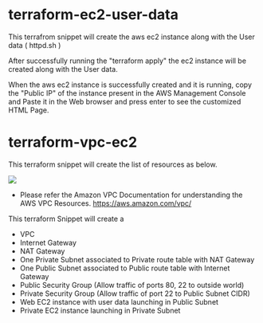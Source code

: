 # terraform-ec2-user-data

This terrafrom snippet will create the aws ec2 instance along with the User data ( httpd.sh )

After successfully running the "terraform apply" the ec2 instance will be created along with the User data.

When the aws ec2 instance is successfully created and it is running, copy the "Public IP" of the instance present in the AWS Management Console and Paste it in the Web browser and press enter to see the customized HTML Page.


# terraform-vpc-ec2

This terraform snippet will create the list of resources as below.

<img src="https://user-images.githubusercontent.com/34166409/84894637-bbd82180-b0be-11ea-9930-441dd8ab2ae6.png">

* Please refer the Amazon VPC Documentation for understanding the AWS VPC Resources.
https://aws.amazon.com/vpc/

This terraform Snippet will create a
  * VPC
  * Internet Gateway
  * NAT Gateway
  * One Private Subnet associated to Private route table with NAT Gateway
  * One Public Subnet associated to Public route table with Internet Gateway
  * Public Security Group (Allow traffic of ports 80, 22 to outside world)
  * Private Security Group (Allow traffic of port 22 to Public Subnet CIDR)
  * Web EC2 instance with user data launching in Public Subnet
  * Private EC2 instance launching in Private Subnet
